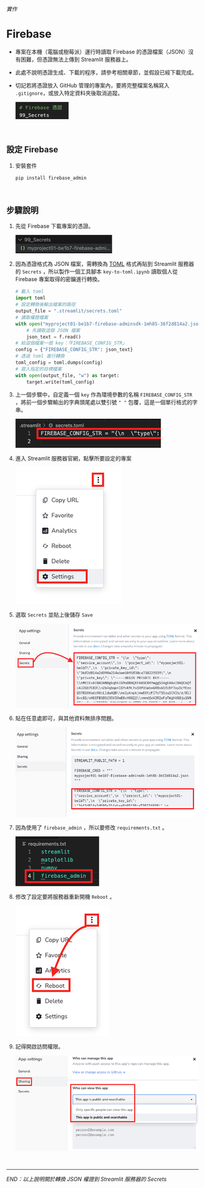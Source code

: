 _實作_

# Firebase
- 專案在本機（電腦或樹莓派）運行時讀取 Firebase 的憑證檔案（JSON）沒有困難，但憑證無法上傳到 Streamlit 服務器上。
- 此處不說明憑證生成、下載的程序，請參考相關章節，並假設已經下載完成。
- 切記若將憑證放入 GitHub 管理的專案內，要將完整檔案名稱寫入 `.gitignore`，或放入特定資料夾後取消追蹤。
  
  ![](images/img_53.png)

</br>

## 設定 Firebase
1. 安裝套件

    ```bash
    pip install firebase_admin
    ```

</br>

## 步驟說明 

1. 先從 Firebase 下載專案的憑證。

   ![](images/img_54.png)
   
2. 因為憑證格式為 JSON 檔案，需轉換為 [TOML](https://toml.io/en/v1.0.0) 格式再貼到 Streamlit 服務器的 `Secrets` ，所以製作一個工具腳本 `key-to-toml.ipynb` 讀取個人從 Firebase 專案取得的密鑰進行轉換。

    ```python
    # 載入 toml
    import toml
    # 設定轉換後輸出檔案的路徑
    output_file = ".streamlit/secrets.toml"
    # 讀取權證檔案
    with open("myproject01-be1b7-firebase-adminsdk-1mh85-36f2d814a2.json") as f:
        # 先讀取這個 JSON 檔案
        json_text = f.read()
    # 給這個檔案一個 key：「FIREBASE_CONFIG_STR」
    config = {"FIREBASE_CONFIG_STR": json_text}
    # 透過 toml 進行轉換
    toml_config = toml.dumps(config)
    # 寫入指定的目標檔案
    with open(output_file, "w") as target:
        target.write(toml_config)
    ```

3. 上一個步驟中，自定義一個 `key` 作為環境參數的名稱 `FIREBASE_CONFIG_STR` ，將前一個步驟輸出的字典頭尾處以雙引號 `" "` 包覆，這是一個單行格式的字串。

   ![](images/img_63.png)

4. 進入 Streamlit 服務器官網，點擊所要設定的專案

   ![](images/img_56.png)

5. 選取 `Secrets` 並貼上後儲存 `Save`

    ![](images/img_64.png)

6. 貼在任意處即可，與其他資料無排序問題。


   ![](images/img_65.png)

7. 因為使用了 `firebase_admin` ，所以要修改 `requirements.txt` 。

   ![](images/img_59.png)

8. 修改了設定要將服務器重新開機 `Reboot` 。

    ![](images/img_60.png)

9.  記得開啟訪問權限。

    ![](images/img_61.png)

</br>

---

_END：以上說明關於轉換 JSON 權證到 Streamlit 服務器的 Secrets_